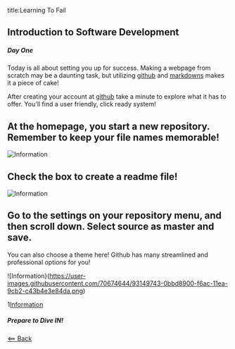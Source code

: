 title:Learning To Fail
## Introduction to Software Development 
##### Day One

Today is all about setting you up for success. Making a webpage from scratch may be a daunting task, but utilizing [github](https://github.com/) and [markdowns](https://guides.github.com/features/mastering-markdown/) makes it a piece of cake!

After creating your account at [github](https://github.com/) take a minute to explore what it has to offer. You'll find a user friendly, click ready system!

## At the homepage, you start a new repository. Remember to keep your file names memorable!


![Information](https://user-images.githubusercontent.com/70674644/93148614-1f1b2500-f6a9-11ea-92c9-4b29c1f2b06a.png)

## Check the box to create a readme file!

![Information](https://user-images.githubusercontent.com/70674644/93149309-d3697b00-f6aa-11ea-8954-43fa04c7bd49.png)

## Go to the settings on your repository menu, and then scroll down. Select source as master and save. 

You can also choose a theme here! Github has many streamlined and professional options for you!

![Information}(https://user-images.githubusercontent.com/70674644/93149743-0bbd8900-f6ac-11ea-9cb2-c43b4e3e84da.png)

1[Information]()


##### Prepare to Dive IN!



[<== Back](README.md)
